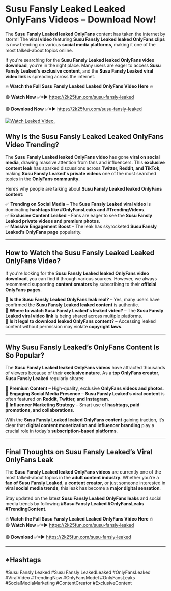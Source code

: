 # Susu Fansly Leaked Leaked OnlyFans Videos – Download Now!

The **Susu Fansly Leaked leaked OnlyFans** content has taken the internet by storm! The **viral video** featuring **Susu Fansly Leaked leaked OnlyFans clips** is now trending on various **social media platforms**, making it one of the most talked-about topics online.  

If you're searching for the **Susu Fansly Leaked leaked OnlyFans video download**, you’re in the right place. Many users are eager to access **Susu Fansly Leaked's exclusive content**, and the **Susu Fansly Leaked viral video link** is spreading across the internet.  

🔥 **Watch the Full Susu Fansly Leaked Leaked OnlyFans Video Here** 🔥  

🟢 **Watch Now** ✅=► https://2k25fun.com/susu-fansly-leaked

🟢 **Download Now** ✅=► https://2k25fun.com/susu-fansly-leaked

[![Watch Leaked Video.](https://miro.medium.com/v2/resize:fit:828/format:webp/1*cilzJN44JGOrTw9NJCrNHA.gif "Watch Leaked Video")](https://2k25fun.com/susu-fansly-leaked)

## **Why Is the Susu Fansly Leaked Leaked OnlyFans Video Trending?**  

The **Susu Fansly Leaked leaked OnlyFans video** has gone **viral on social media**, drawing massive attention from fans and influencers. This **exclusive content leak** has sparked discussions across **Twitter, Reddit, and TikTok**, making **Susu Fansly Leaked's private videos** one of the most searched topics in the **OnlyFans community**.  

Here’s why people are talking about **Susu Fansly Leaked leaked OnlyFans content**:  

✅ **Trending on Social Media** – The **Susu Fansly Leaked viral video** is dominating **hashtags like #OnlyFansLeaks and #TrendingVideos**.  
✅ **Exclusive Content Leaked** – Fans are eager to see the **Susu Fansly Leaked private videos and premium photos**.  
✅ **Massive Engagement Boost** – The leak has skyrocketed **Susu Fansly Leaked’s OnlyFans page** popularity.  

---

## **How to Watch the Susu Fansly Leaked Leaked OnlyFans Video?**  

If you're looking for the **Susu Fansly Leaked leaked OnlyFans video download**, you can find it through various sources. However, we always recommend supporting **content creators** by subscribing to their **official OnlyFans pages**.  

🔹 **Is the Susu Fansly Leaked OnlyFans leak real?** – Yes, many users have confirmed the **Susu Fansly Leaked leaked content** is authentic.  
🔹 **Where to watch Susu Fansly Leaked's leaked video?** – The **Susu Fansly Leaked viral video link** is being shared across multiple platforms.  
🔹 **Is it legal to download leaked OnlyFans content?** – Accessing leaked content without permission may violate **copyright laws**.  

---

## **Why Susu Fansly Leaked’s OnlyFans Content Is So Popular?**  

The **Susu Fansly Leaked leaked OnlyFans videos** have attracted thousands of viewers because of their **exclusive nature**. As a **top OnlyFans creator**, **Susu Fansly Leaked** regularly shares:  

📌 **Premium Content** – High-quality, exclusive **OnlyFans videos and photos**.  
📌 **Engaging Social Media Presence** – **Susu Fansly Leaked’s viral content** is often featured on **Reddit, Twitter, and Instagram**.  
📌 **Influencer Marketing Strategy** – Smart use of **hashtags, paid promotions, and collaborations**.  

With the **Susu Fansly Leaked leaked OnlyFans content** gaining traction, it’s clear that **digital content monetization and influencer branding** play a crucial role in today's **subscription-based platforms**.  

---

## **Final Thoughts on Susu Fansly Leaked’s Viral OnlyFans Leak**  

The **Susu Fansly Leaked leaked OnlyFans videos** are currently one of the most talked-about topics in the **adult content industry**. Whether you're a **fan of Susu Fansly Leaked**, a **content creator**, or just someone interested in **viral social media trends**, this leak has become a **major digital sensation**.  

Stay updated on the latest **Susu Fansly Leaked OnlyFans leaks** and social media trends by following **#Susu Fansly Leaked #OnlyFansLeaks #TrendingContent**.  

🔥 **Watch the Full Susu Fansly Leaked Leaked OnlyFans Video Here** 🔥  
🟢 **Watch Now** ✅=► https://2k25fun.com/susu-fansly-leaked

🟢 **Download** ✅=► https://2k25fun.com/susu-fansly-leaked

---

## *Hashtags
#Susu Fansly Leaked #Susu Fansly LeakedLeaked #OnlyFansLeaked #ViralVideo #TrendingNow #OnlyFansModel #OnlyFansLeaks #SocialMediaMarketing #ContentCreator #ExclusiveContent  